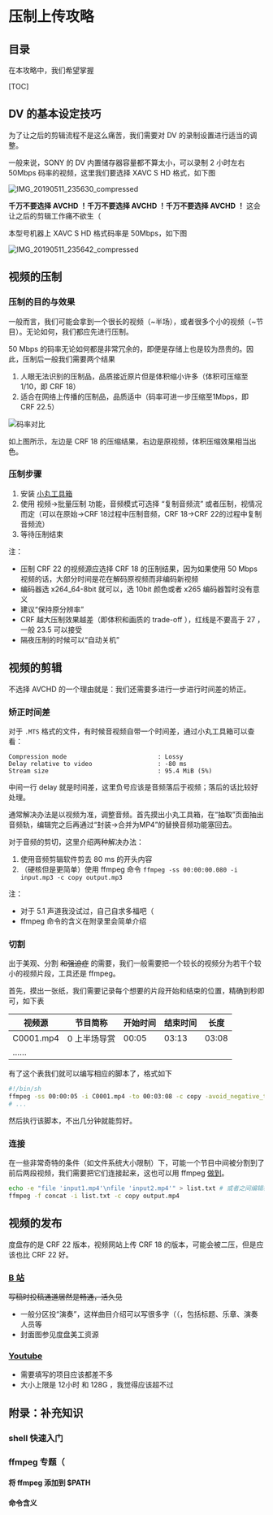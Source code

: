 # 压制上传攻略

## 目录

在本攻略中，我们希望掌握

[TOC]

## DV 的基本设定技巧

为了让之后的剪辑流程不是这么痛苦，我们需要对 DV 的录制设置进行适当的调整。

一般来说，SONY 的 DV 内置储存器容量都不算太小，可以录制 2 小时左右 50Mbps 码率的视频，这里我们要选择 XAVC S HD 格式，如下图

![IMG_20190511_235630_compressed](IMG_20190511_235630_compressed.jpg)

**千万不要选择 AVCHD ！千万不要选择 AVCHD ！千万不要选择 AVCHD ！** 这会让之后的剪辑工作痛不欲生（

本型号机器上 XAVC S HD 格式码率是 50Mbps，如下图

![IMG_20190511_235642_compressed](IMG_20190511_235642_compressed.jpg)



## 视频的压制

### 压制的目的与效果

一般而言，我们可能会拿到一个很长的视频（~半场），或者很多个小的视频（~节目）。无论如何，我们都应先进行压制。

50 Mbps 的码率无论如何都是非常冗余的，即便是存储上也是较为昂贵的。因此，压制后一般我们需要两个结果

1. 人眼无法识别的压制品，品质接近原片但是体积缩小许多（体积可压缩至1/10，即 CRF 18）
2. 适合在网络上传播的压制品，品质适中（码率可进一步压缩至1Mbps，即 CRF 22.5）

![码率对比](码率对比.png)

如上图所示，左边是 CRF 18 的压缩结果，右边是原视频，体积压缩效果相当出色。

### 压制步骤

1. 安装 [小丸工具箱](https://maruko.appinn.me/)
2. 使用 视频->批量压制 功能，音频模式可选择 “复制音频流” 或者压制，视情况而定（可以在原始->CRF 18过程中压制音频，CRF 18->CRF 22的过程中复制音频流）
3. 等待压制结束

注：

- 压制 CRF 22 的视频源应选择 CRF 18 的压制结果，因为如果使用 50 Mbps 视频的话，大部分时间是花在解码原视频而非编码新视频
- 编码器选 x264_64-8bit 就可以，选 10bit 颜色或者 x265 编码器暂时没有意义
- 建议“保持原分辨率”
- CRF 越大压制效果越差（即体积和画质的 trade-off ），红线是不要高于 27 ，一般 23.5 可以接受
- 隔夜压制的时候可以“自动关机”



## 视频的剪辑

不选择 AVCHD 的一个理由就是：我们还需要多进行一步进行时间差的矫正。

### 矫正时间差

对于 `.MTS`  格式的文件，有时候音视频自带一个时间差，通过小丸工具箱可以查看：

```
Compression mode                         : Lossy
Delay relative to video                  : -80 ms
Stream size                              : 95.4 MiB (5%)
```

中间一行 delay 就是时间差，这里负号应该是音频落后于视频；落后的话比较好处理。

通常解决办法是以视频为准，调整音频。首先摸出小丸工具箱，在“抽取”页面抽出音频轨，编辑完之后再通过“封装->合并为MP4”的替换音频功能塞回去。

对于音频的剪切，这里介绍两种解决办法：

1. 使用音频剪辑软件剪去 80 ms 的开头内容
2. （硬核但是更简单）使用 ffmpeg 命令 ``ffmpeg -ss 00:00:00.080 -i input.mp3 -c copy output.mp3``

注：

- 对于 5.1 声道我没试过，自己自求多福吧（
- ffmpeg 命令的含义在附录里会简单介绍

### 切割

出于美观、分割 <del>和强迫症</del> 的需要，我们一般需要把一个较长的视频分为若干个较小的视频片段，工具还是 ffmpeg。

首先，摸出一张纸，我们需要记录每个想要的片段开始和结束的位置，精确到秒即可，如下表

| 视频源    | 节目简称     | 开始时间 | 结束时间 | 长度  |
| --------- | ------------ | -------- | -------- | ----- |
| C0001.mp4 | 0 上半场导赏 | 00:05    | 03:13    | 03:08 |
| ……        |              |          |          |       |

有了这个表我们就可以编写相应的脚本了，格式如下

```bash
#!/bin/sh
ffmpeg -ss 00:00:05 -i C0001.mp4 -to 00:03:08 -c copy -avoid_negative_ts 1 0_sbcds.mp4
# ...
```

然后执行该脚本，不出几分钟就能剪好。

### 连接

在一些非常奇特的条件（如文件系统大小限制）下，可能一个节目中间被分割到了前后两段视频，我们需要把它们连接起来，这也可以用 ffmpeg [做到](https://trac.ffmpeg.org/wiki/Concatenate)。

```bash
echo -e "file 'input1.mp4'\nfile 'input2.mp4'" > list.txt # 或者之间编辑相应的文本文件
ffmpeg -f concat -i list.txt -c copy output.mp4
```



## 视频的发布

度盘存的是 CRF 22 版本，视频网站上传 CRF 18 的版本，可能会被二压，但是应该也比 CRF 22 好。

### [B 站](https://member.bilibili.com/v2#/upload/video/frame)

<del>写稿时投稿通道居然是畅通，活久见</del>

- 一般分区投“演奏”，这样曲目介绍可以写很多字（（，包括标题、乐章、演奏人员等
- 封面图参见度盘美工资源

### [Youtube](https://www.youtube.com/upload)

- 需要填写的项目应该都差不多
- 大小上限是 12小时 和 128G ，我觉得应该超不过



## 附录：补充知识

### shell 快速入门

### ffmpeg 专题（

#### 将 ffmpeg 添加到 $PATH

#### 命令含义



